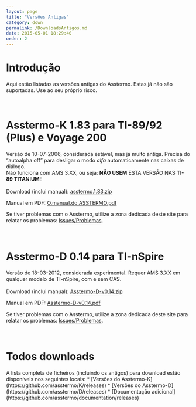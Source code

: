 ```yaml
---
layout: page
title: "Versões Antigas"
category: down
permalink: /DownloadsAntigos.md
date: 2015-05-01 18:29:40
order: 2
---
```


# Introdução
Aqui estão listadas as versões antigas do Asstermo. Estas já não são suportadas. Use ao seu próprio risco.

<br>
<h1>Asstermo-K 1.83 para TI-89/92 (Plus) e Voyage 200</h1>
Versão de 10-07-2006, considerada estável, mas já muito antiga. Precisa do “autoalpha off” para desligar o modo <i>alfa</i> automaticamente nas caixas de diálogo.<br>
Não funciona com AMS 3.XX, ou seja: <b>NÃO USEM</b> ESTA VERSÃO NAS <b>TI-89 TITANIUM</b>!!<br>
<br>
Download (inclui manual): <a href='https://github.com/asstermo/K/releases/download/v1.83/asstermo.1.83.zip'>asstermo.1.83.zip</a>

Manual em PDF: <a href='https://github.com/asstermo/K/releases/download/v1.83/O.manual.do.ASSTERMO.pdf'>O.manual.do.ASSTERMO.pdf</a>

Se tiver problemas com o Asstermo, utilize a zona dedicada deste site para relatar os problemas: <a href='https://github.com/asstermo/asstermo.github.io/issues'>Issues/Problemas</a>.<br>
<br>
<br>
<h1>Asstermo-D 0.14 para TI-nSpire</h1>
Versão de 18-03-2012, considerada experimental. Requer AMS 3.XX em qualquer modelo de TI-nSpire, com e sem CAS.<br>
<br>
Download (inclui manual): <a href='https://github.com/asstermo/D/releases/download/v0.14/Asstermo-D-v0.14.zip'>Asstermo-D-v0.14.zip</a>

Manual em PDF: <a href='https://github.com/asstermo/D/releases/download/v0.14/Asstermo-D-v0.14.pdf'>Asstermo-D-v0.14.pdf</a>

Se tiver problemas com o Asstermo, utilize a zona dedicada deste site para relatar os problemas: <a href='https://github.com/asstermo/asstermo.github.io/issues'>Issues/Problemas</a>.<br>
<br>
<br>
<h1>Todos downloads</h1>
A lista completa de ficheiros (incluindo os antigos) para download estão disponíveis nos seguintes locais:
  * [Versões do Asstermo-K](https://github.com/asstermo/K/releases)
  * [Versões do Asstermo-D](https://github.com/asstermo/D/releases)
  * [Documentação adicional](https://github.com/asstermo/documentation/releases)

